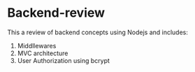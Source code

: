 # Backend-review
This a review of backend concepts using Nodejs and includes:
1. Middllewares
2. MVC architecture
3. User Authorization using bcrypt 
